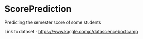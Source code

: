 # ScorePrediction
Predicting the semester score of some students

Link to dataset - https://www.kaggle.com/c/datasciencebootcamp
